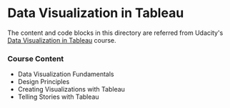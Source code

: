 # Data Visualization in Tableau
The content and code blocks in this directory are referred from Udacity's [Data Visualization in Tableau](https://www.udacity.com/course/data-visualization-in-tableau--ud1006) course.

### Course Content
- Data Visualization Fundamentals
- Design Principles
- Creating Visualizations with Tableau
- Telling Stories with Tableau
